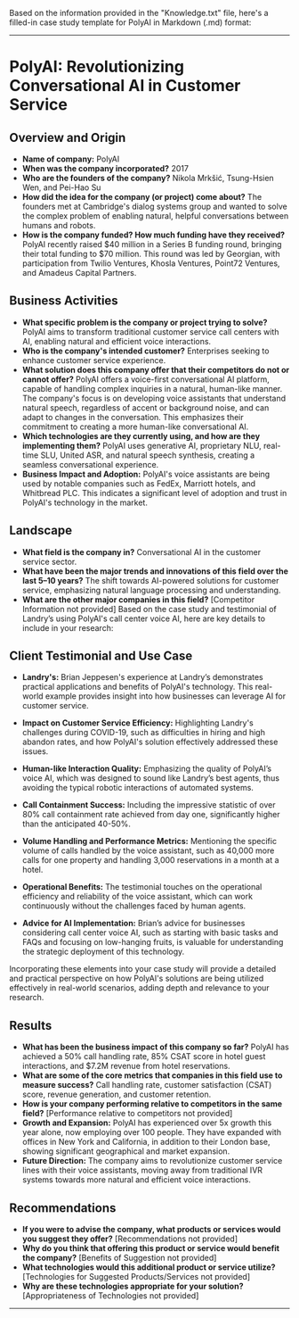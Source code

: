 Based on the information provided in the "Knowledge.txt" file, here's a filled-in case study template for PolyAI in Markdown (.md) format:

---

# PolyAI: Revolutionizing Conversational AI in Customer Service

## Overview and Origin

- **Name of company:** PolyAI
- **When was the company incorporated?** 2017
- **Who are the founders of the company?** Nikola Mrkšić, Tsung-Hsien Wen, and Pei-Hao Su
- **How did the idea for the company (or project) come about?** The founders met at Cambridge's dialog systems group and wanted to solve the complex problem of enabling natural, helpful conversations between humans and robots.
- **How is the company funded? How much funding have they received?** PolyAI recently raised $40 million in a Series B funding round, bringing their total funding to $70 million. This round was led by Georgian, with participation from Twilio Ventures, Khosla Ventures, Point72 Ventures, and Amadeus Capital Partners.

## Business Activities

- **What specific problem is the company or project trying to solve?** PolyAI aims to transform traditional customer service call centers with AI, enabling natural and efficient voice interactions.
- **Who is the company's intended customer?** Enterprises seeking to enhance customer service experience.
- **What solution does this company offer that their competitors do not or cannot offer?** PolyAI offers a voice-first conversational AI platform, capable of handling complex inquiries in a natural, human-like manner. The company's focus is on developing voice assistants that understand natural speech, regardless of accent or background noise, and can adapt to changes in the conversation. This emphasizes their commitment to creating a more human-like conversational AI.
- **Which technologies are they currently using, and how are they implementing them?** PolyAI uses generative AI, proprietary NLU, real-time SLU, United ASR, and natural speech synthesis, creating a seamless conversational experience.
- **Business Impact and Adoption:** PolyAI's voice assistants are being used by notable companies such as FedEx, Marriott hotels, and Whitbread PLC. This indicates a significant level of adoption and trust in PolyAI's technology in the market.

## Landscape

- **What field is the company in?** Conversational AI in the customer service sector.
- **What have been the major trends and innovations of this field over the last 5–10 years?** The shift towards AI-powered solutions for customer service, emphasizing natural language processing and understanding.
- **What are the other major companies in this field?** [Competitor Information not provided]
Based on the case study and testimonial of Landry’s using PolyAI's call center voice AI, here are key details to include in your research:
## Client Testimonial and Use Case

- **Landry's:** Brian Jeppesen's experience at Landry’s demonstrates practical applications and benefits of PolyAI's technology. This real-world example provides insight into how businesses can leverage AI for customer service.

- **Impact on Customer Service Efficiency:** Highlighting Landry's challenges during COVID-19, such as difficulties in hiring and high abandon rates, and how PolyAI's solution effectively addressed these issues.

- **Human-like Interaction Quality:** Emphasizing the quality of PolyAI’s voice AI, which was designed to sound like Landry’s best agents, thus avoiding the typical robotic interactions of automated systems.

- **Call Containment Success:** Including the impressive statistic of over 80% call containment rate achieved from day one, significantly higher than the anticipated 40-50%.

- **Volume Handling and Performance Metrics:** Mentioning the specific volume of calls handled by the voice assistant, such as 40,000 more calls for one property and handling 3,000 reservations in a month at a hotel.

- **Operational Benefits:** The testimonial touches on the operational efficiency and reliability of the voice assistant, which can work continuously without the challenges faced by human agents.

- **Advice for AI Implementation:** Brian’s advice for businesses considering call center voice AI, such as starting with basic tasks and FAQs and focusing on low-hanging fruits, is valuable for understanding the strategic deployment of this technology.

Incorporating these elements into your case study will provide a detailed and practical perspective on how PolyAI's solutions are being utilized effectively in real-world scenarios, adding depth and relevance to your research.
## Results

- **What has been the business impact of this company so far?** PolyAI has achieved a 50% call handling rate, 85% CSAT score in hotel guest interactions, and $7.2M revenue from hotel reservations.
- **What are some of the core metrics that companies in this field use to measure success?** Call handling rate, customer satisfaction (CSAT) score, revenue generation, and customer retention.
- **How is your company performing relative to competitors in the same field?** [Performance relative to competitors not provided]
- **Growth and Expansion:** PolyAI has experienced over 5x growth this year alone, now employing over 100 people. They have expanded with offices in New York and California, in addition to their London base, showing significant geographical and market expansion.
- **Future Direction:** The company aims to revolutionize customer service lines with their voice assistants, moving away from traditional IVR systems towards more natural and efficient voice interactions.

## Recommendations

- **If you were to advise the company, what products or services would you suggest they offer?** [Recommendations not provided]
- **Why do you think that offering this product or service would benefit the company?** [Benefits of Suggestion not provided]
- **What technologies would this additional product or service utilize?** [Technologies for Suggested Products/Services not provided]
- **Why are these technologies appropriate for your solution?** [Appropriateness of Technologies not provided]

---

